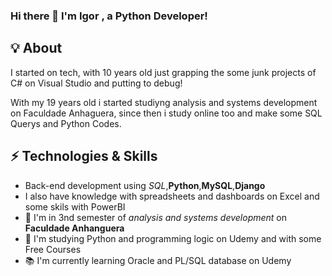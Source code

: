 ### Hi there 👋 I'm Igor , a Python Developer!

## 💡 About  
I started on tech, with 10 years old just grapping the some junk projects of C# on Visual Studio and putting to debug!

With my 19 years old i started studiyng analysis and systems development on Faculdade Anhaguera, 
since then i study online too and make some SQL Querys and Python Codes.

## ⚡ Technologies & Skills
 - Back-end development using *SQL*,**Python**,**MySQL**,**Django**
 - I also have knowledge with spreadsheets and dashboards on Excel and some skils with PowerBI
 - 📖 I'm in 3nd semester of *analysis and systems development* on **Faculdade Anhanguera** 
 - 🖖 I'm studying Python and programming logic on Udemy and with some Free Courses
 - 📚 I'm currently learning Oracle and PL/SQL database on Udemy
